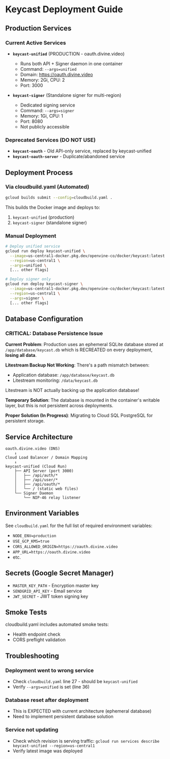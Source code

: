 # Keycast Deployment Guide

## Production Services

### Current Active Services

- **`keycast-unified`** (PRODUCTION - oauth.divine.video)
  - Runs both API + Signer daemon in one container
  - Command: `--args=unified`
  - Domain: https://oauth.divine.video
  - Memory: 2Gi, CPU: 2
  - Port: 3000

- **`keycast-signer`** (Standalone signer for multi-region)
  - Dedicated signing service
  - Command: `--args=signer`
  - Memory: 1Gi, CPU: 1
  - Port: 8080
  - Not publicly accessible

### Deprecated Services (DO NOT USE)

- **`keycast-oauth`** - Old API-only service, replaced by keycast-unified
- **`keycast-oauth-server`** - Duplicate/abandoned service

## Deployment Process

### Via cloudbuild.yaml (Automated)

```bash
gcloud builds submit --config=cloudbuild.yaml .
```

This builds the Docker image and deploys to:
1. `keycast-unified` (production)
2. `keycast-signer` (standalone signer)

### Manual Deployment

```bash
# Deploy unified service
gcloud run deploy keycast-unified \
  --image=us-central1-docker.pkg.dev/openvine-co/docker/keycast:latest \
  --region=us-central1 \
  --args=unified \
  [... other flags]

# Deploy signer only
gcloud run deploy keycast-signer \
  --image=us-central1-docker.pkg.dev/openvine-co/docker/keycast:latest \
  --region=us-central1 \
  --args=signer \
  [... other flags]
```

## Database Configuration

### CRITICAL: Database Persistence Issue

**Current Problem**: Production uses an ephemeral SQLite database stored at `/app/database/keycast.db` which is RECREATED on every deployment, **losing all data**.

**Litestream Backup Not Working**: There's a path mismatch between:
- Application database: `/app/database/keycast.db`
- Litestream monitoring: `/data/keycast.db`

Litestream is NOT actually backing up the application database!

**Temporary Solution**: The database is mounted in the container's writable layer, but this is not persistent across deployments.

**Proper Solution (In Progress)**: Migrating to Cloud SQL PostgreSQL for persistent storage.

## Service Architecture

```
oauth.divine.video (DNS)
    ↓
Cloud Load Balancer / Domain Mapping
    ↓
keycast-unified (Cloud Run)
    ├── API Server (port 3000)
    │   ├── /api/auth/*
    │   ├── /api/user/*
    │   ├── /api/oauth/*
    │   └── / (static web files)
    └── Signer Daemon
        └── NIP-46 relay listener
```

## Environment Variables

See `cloudbuild.yaml` for the full list of required environment variables:
- `NODE_ENV=production`
- `USE_GCP_KMS=true`
- `CORS_ALLOWED_ORIGIN=https://oauth.divine.video`
- `APP_URL=https://oauth.divine.video`
- etc.

## Secrets (Google Secret Manager)

- `MASTER_KEY_PATH` - Encryption master key
- `SENDGRID_API_KEY` - Email service
- `JWT_SECRET` - JWT token signing key

## Smoke Tests

cloudbuild.yaml includes automated smoke tests:
- Health endpoint check
- CORS preflight validation

## Troubleshooting

### Deployment went to wrong service
- Check `cloudbuild.yaml` line 27 - should be `keycast-unified`
- Verify `--args=unified` is set (line 36)

### Database reset after deployment
- This is EXPECTED with current architecture (ephemeral database)
- Need to implement persistent database solution

### Service not updating
- Check which revision is serving traffic: `gcloud run services describe keycast-unified --region=us-central1`
- Verify latest image was deployed
